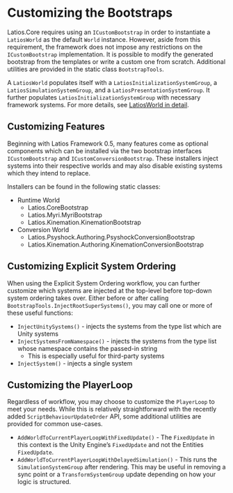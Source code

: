 # Customizing the Bootstraps

Latios.Core requires using an `ICustomBootstrap` in order to instantiate a
`LatiosWorld` as the default `World` instance. However, aside from this
requirement, the framework does not impose any restrictions on the
`ICustomBootstrap` implementation. It is possible to modify the generated
bootstrap from the templates or write a custom one from scratch. Additional
utilities are provided in the static class `BootstrapTools`.

A `LatiosWorld` populates itself with a `LatiosInitializationSystemGroup`, a
`LatiosSimulationSystemGroup`, and a `LatiosPresentationSystemGroup`. It further
populates `LatiosInitializationSystemGroup` with necessary framework systems.
For more details, see [LatiosWorld in detail](LatiosWorld%20in%20Detail.md).

## Customizing Features

Beginning with Latios Framework 0.5, many features come as optional components
which can be installed via the two bootstrap interfaces `ICustomBootstrap` and
`ICustomConversionBootstrap`. These installers inject systems into their
respective worlds and may also disable existing systems which they intend to
replace.

Installers can be found in the following static classes:

-   Runtime World
    -   Latios.CoreBootstrap
    -   Latios.Myri.MyriBootstrap
    -   Latios.Kinemation.KinemationBootstrap
-   Conversion World
    -   Latios.Psyshock.Authoring.PsyshockConversionBootstrap
    -   Latios.Kinemation.Authoring.KinemationConversionBootstrap

## Customizing Explicit System Ordering

When using the Explicit System Ordering workflow, you can further customize
which systems are injected at the top-level before top-down system ordering
takes over. Either before or after calling
`BootstrapTools.InjectRootSuperSystems()`, you may call one or more of these
useful functions:

-   `InjectUnitySystems()` - injects the systems from the type list which are
    Unity systems
-   `InjectSystemsFromNamespace()` - injects the systems from the type list
    whose namespace contains the passed-in string
    -   This is especially useful for third-party systems
-   `InjectSystem()` - injects a single system

## Customizing the PlayerLoop

Regardless of workflow, you may choose to customize the `PlayerLoop` to meet
your needs. While this is relatively straightforward with the recently added
`ScriptBehaviourUpdateOrder` API, some additional utilities are provided for
common use-cases.

-   `AddWorldToCurrentPlayerLoopWithFixedUpdate()` - The `FixedUpdate` in this
    context is the Unity Engine’s `FixedUpdate` and not the Entities
    `FixedUpdate`.
-   `AddWorldToCurrentPlayerLoopWithDelayedSimulation()` - This runs the
    `SimulationSystemGroup` after rendering. This may be useful in removing a
    sync point or a `TransformSystemGroup` update depending on how your logic is
    structured.
